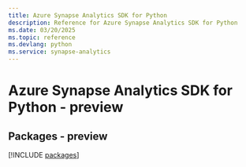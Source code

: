 ```yaml
---
title: Azure Synapse Analytics SDK for Python
description: Reference for Azure Synapse Analytics SDK for Python
ms.date: 03/20/2025
ms.topic: reference
ms.devlang: python
ms.service: synapse-analytics
---
```

# Azure Synapse Analytics SDK for Python - preview
## Packages - preview
[!INCLUDE [packages](synapse-analytics-index.md)]